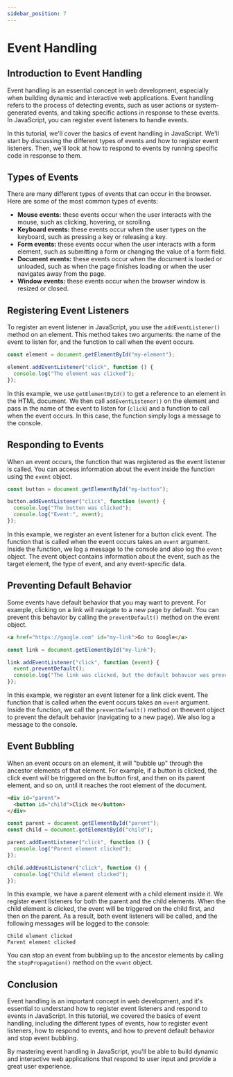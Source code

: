 ```yaml
---
sidebar_position: 7
---
```


# Event Handling

## Introduction to Event Handling

Event handling is an essential concept in web development, especially when building dynamic and interactive web applications. Event handling refers to the process of detecting events, such as user actions or system-generated events, and taking specific actions in response to these events. In JavaScript, you can register event listeners to handle events.

In this tutorial, we'll cover the basics of event handling in JavaScript. We'll start by discussing the different types of events and how to register event listeners. Then, we'll look at how to respond to events by running specific code in response to them.

## Types of Events

There are many different types of events that can occur in the browser. Here are some of the most common types of events:

- **Mouse events:** these events occur when the user interacts with the mouse, such as clicking, hovering, or scrolling.
- **Keyboard events:** these events occur when the user types on the keyboard, such as pressing a key or releasing a key.
- **Form events:** these events occur when the user interacts with a form element, such as submitting a form or changing the value of a form field.
- **Document events:** these events occur when the document is loaded or unloaded, such as when the page finishes loading or when the user navigates away from the page.
- **Window events:** these events occur when the browser window is resized or closed.

## Registering Event Listeners

To register an event listener in JavaScript, you use the `addEventListener()` method on an element. This method takes two arguments: the name of the event to listen for, and the function to call when the event occurs.

```js title="index.js"
const element = document.getElementById("my-element");

element.addEventListener("click", function () {
  console.log("The element was clicked");
});
```

In this example, we use `getElementById()` to get a reference to an element in the HTML document. We then call `addEventListener()` on the element and pass in the name of the event to listen for (`click`) and a function to call when the event occurs. In this case, the function simply logs a message to the console.

## Responding to Events

When an event occurs, the function that was registered as the event listener is called. You can access information about the event inside the function using the `event` object.

```js title="index.js"
const button = document.getElementById("my-button");

button.addEventListener("click", function (event) {
  console.log("The button was clicked");
  console.log("Event:", event);
});
```

In this example, we register an event listener for a button click event. The function that is called when the event occurs takes an `event` argument. Inside the function, we log a message to the console and also log the `event` object. The event object contains information about the event, such as the target element, the type of event, and any event-specific data.

## Preventing Default Behavior

Some events have default behavior that you may want to prevent. For example, clicking on a link will navigate to a new page by default. You can prevent this behavior by calling the `preventDefault()` method on the event object.

```html title="index.html"
<a href="https://google.com" id="my-link">Go to Google</a>
```

```js title="index.js"
const link = document.getElementById("my-link");

link.addEventListener("click", function (event) {
  event.preventDefault();
  console.log("The link was clicked, but the default behavior was prevented");
});
```

In this example, we register an event listener for a link click event. The function that is called when the event occurs takes an `event` argument. Inside the function, we call the `preventDefault()` method on theevent object to prevent the default behavior (navigating to a new page). We also log a message to the console.

## Event Bubbling

When an event occurs on an element, it will "bubble up" through the ancestor elements of that element. For example, if a button is clicked, the click event will be triggered on the button first, and then on its parent element, and so on, until it reaches the root element of the document.

```html title="index.html"
<div id="parent">
  <button id="child">Click me</button>
</div>
```

```js title="index.js"
const parent = document.getElementById("parent");
const child = document.getElementById("child");

parent.addEventListener("click", function () {
  console.log("Parent element clicked");
});

child.addEventListener("click", function () {
  console.log("Child element clicked");
});
```

In this example, we have a parent element with a child element inside it. We register event listeners for both the parent and the child elements. When the child element is clicked, the event will be triggered on the child first, and then on the parent. As a result, both event listeners will be called, and the following messages will be logged to the console:

```
Child element clicked
Parent element clicked
```

You can stop an event from bubbling up to the ancestor elements by calling the `stopPropagation()` method on the `event` object.

## Conclusion

Event handling is an important concept in web development, and it's essential to understand how to register event listeners and respond to events in JavaScript. In this tutorial, we covered the basics of event handling, including the different types of events, how to register event listeners, how to respond to events, and how to prevent default behavior and stop event bubbling.

By mastering event handling in JavaScript, you'll be able to build dynamic and interactive web applications that respond to user input and provide a great user experience.
